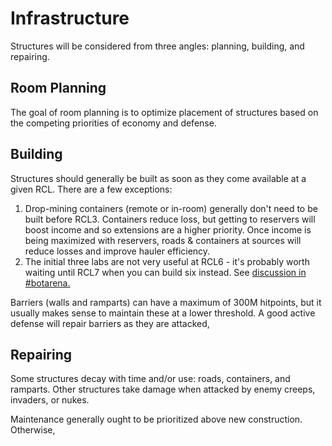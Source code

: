 # Infrastructure

Structures will be considered from three angles: planning, building, and repairing.

## Room Planning

The goal of room planning is to optimize placement of structures based on the competing priorities of economy and defense.

## Building

Structures should generally be built as soon as they come available at a given RCL. There are a few exceptions:

1. Drop-mining containers (remote or in-room) generally don't need to be built before RCL3. Containers reduce loss, but getting to reservers will boost income and so extensions are a higher priority. Once income is being maximized with reservers, roads & containers at sources will reduce losses and improve hauler efficiency.
2. The initial three labs are not very useful at RCL6 - it's probably worth waiting until RCL7 when you can build six instead. See [discussion in #botarena.](https://discord.com/channels/860665589738635336/865974501505237022/1002953782407221308)

Barriers (walls and ramparts) can have a maximum of 300M hitpoints, but it usually makes sense to maintain these at a lower threshold. A good active defense will repair barriers as they are attacked, 

## Repairing

Some structures decay with time and/or use: roads, containers, and ramparts. Other structures take damage when attacked by enemy creeps, invaders, or nukes.

Maintenance generally ought to be prioritized above new construction. Otherwise, 